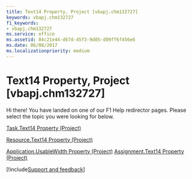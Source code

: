 ```yaml
---
title: Text14 Property, Project [vbapj.chm132727]
keywords: vbapj.chm132727
f1_keywords:
- vbapj.chm132727
ms.service: office
ms.assetid: 84c21e44-d67d-45f3-9d05-d09ff6f456e6
ms.date: 06/08/2017
ms.localizationpriority: medium
---
```



# Text14 Property, Project [vbapj.chm132727]

Hi there! You have landed on one of our F1 Help redirector pages. Please select the topic you were looking for below.

[Task.Text14 Property (Project)](https://msdn.microsoft.com/library/113612ad-27fb-db22-6aaa-ad42628f933b%28Office.15%29.aspx)

[Resource.Text14 Property (Project)](https://msdn.microsoft.com/library/1bc8f86e-788b-30cd-34f6-b1923712b3e2%28Office.15%29.aspx)

[Application.UsableWidth Property (Project)](https://msdn.microsoft.com/library/ccc312da-6794-657d-7c76-e3e8549e2da7%28Office.15%29.aspx)
[Assignment.Text14 Property (Project)](https://msdn.microsoft.com/library/44456fa9-47c5-d8a7-0bcc-f01d9cd08344%28Office.15%29.aspx)

[!include[Support and feedback](~/includes/feedback-boilerplate.md)]